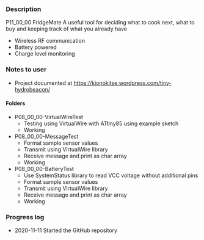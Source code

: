 ### Description  
P11_00_00 FridgeMate
A useful tool for deciding what to cook next, what to buy and keeping track of what you already have
 * Wireless RF communication
 * Battery powered
 * Charge level monitoring

### Notes to user
 * Project documented at https://kionokitse.wordpress.com/tiny-hydrobeacon/
 
#### Folders
 * P08_00_00-VirtualWireTest
	* Testing using VirtualWire with ATtiny85 using example sketch
	* Working
 * P08_00_00-MessageTest
	* Format sample sensor values
	* Transmit using VirtualWire library
	* Receive message and print as char array
	* Working
 * P08_00_00-BatteryTest
	* Use SystemStatus library to read VCC voltage without additional pins
	* Format sample sensor values
	* Transmit using VirtualWire library
	* Receive message and print as char array
	* Working

 
### Progress log 
 * 2020-11-11 Started the GitHub repository